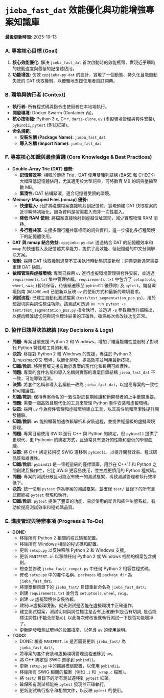 # `jieba_fast_dat` 效能優化與功能增強專案知識庫

**最後更新時間:** 2025-10-13

### A. 專案核心目標 (Goal)

1.  **核心效能優化:** 解決 `jieba_fast_dat` 首次啟動時的效能瓶頸，實現近乎瞬時的啟動速度與最低的記憶體佔用。
2.  **功能增強:** 仿效 `cppjieba-py-dat` 的設計，實現了一個動態、持久化且能自動失效的 DAT 快取機制，以優雅地支援使用者自訂詞典。

### B. 環境與執行者 (Context)

*   **執行者:** 所有程式碼與指令由使用者在本地端執行。
*   **開發環境:** Docker Swarm (Container 內)。
*   **核心技術棧:** Python 3.x, C++, `darts-clone`, `uv` (虛擬環境管理與套件安裝), `pybind11`, `pytest` (測試框架)。
*   **命名規範:**
    *   **安裝名稱 (Package Name):** `jieba_fast_dat`
    *   **導入名稱 (Import Name):** `jieba_fast_dat`

### F. 專案核心知識與最佳實踐 (Core Knowledge & Best Practices)

*   **Double-Array Trie (DAT) 優勢:**
    *   **記憶體效率:** 相較於傳統 Trie，DAT 使用雙陣列結構 (BASE 和 CHECK) 大幅降低記憶體佔用，尤其適用於大型詞典，可將數百 MB 的詞典壓縮至數 MB。
    *   **緊湊性:** DAT 結構緊湊，適合記憶體受限的環境。
*   **Memory-Mapped Files (mmap) 優勢:**
    *   **快速載入:** 允許將磁碟檔案直接映射到記憶體，實現預建 DAT 快取檔案的近乎瞬時初始化，因為資料是按需載入而非一次性載入。
    *   **降低 RAM 使用:** 將檔案直接映射到虛擬位址空間，減少實際物理 RAM 消耗。
    *   **多行程共享:** 支援多個行程共享相同的詞典資料，進一步優化多行程環境下的記憶體使用。
*   **DAT 與 mmap 結合效益:** `cppjieba-py-dat` 透過結合 DAT 的記憶體效率和 `mmap` 的快速載入及記憶體共享能力，提供了高效能、低記憶體的中文分詞解決方案。
*   **限制:** 採用 DAT 快取機制通常不支援執行時動態詞語新增；詞典更新通常需要重建 DAT 快取。
*   **依賴管理與虛擬環境:** 專案已採用 `uv` 進行虛擬環境管理與套件安裝，並透過 `requirements.txt` 集中管理依賴。`requirements.txt` 中包含了 `setuptools`, `wheel`, `swig` (暫時保留，待後續遷移至 `pybind11` 後移除) 及 `pytest`。開發環境指南 (`README.md`) 已更新以反映 `uv` 的使用方式和最新的環境要求。
*   **測試流程:** 已建立自動化測試檔案 (`test/test_segmentation_pos.py`)，用於驗證切詞與詞性標注功能。該測試可透過 `uv run pytest -s test/test_segmentation_pos.py` 指令執行，並透過 `-s` 參數顯示詳細輸出，以便肉眼確認切詞與詞性標注結果的正確性，確保每次修改後功能正常。

### D. 協作日誌與決策總結 (Key Decisions & Logs)

*   **問題:** 專案目前支援 Python 2 和 Windows，增加了維護複雜性並限制了對現代 Python 特性和工具的利用。
*   **決策:** 移除對 Python 2 和 Windows 的支援，專注於 Python 3 (Linux/macOS) 環境，以簡化開發、提高效率並利用最新技術。
*   **知識/教訓:** 移除舊版支援有助於專案的現代化和長期可維護性。
*   **問題:** 專案的套件名稱和導入名稱與實際的專案目錄結構 `jieba_fast_dat` 不一致，可能導致混淆。
*   **決策:** 將套件名稱和導入名稱統一改為 `jieba_fast_dat`，以提高專案的一致性和可維護性。
*   **知識/教訓:** 保持專案命名的一致性對於長期維護和新開發者的上手至關重要。
*   **問題:** 需要一個高效且現代化的工具來管理 Python 套件安裝和虛擬環境。
*   **決策:** 採用 `uv` 作為套件管理和虛擬環境建立工具，以其高性能和簡潔性提升開發體驗。
*   **知識/教訓:** `uv` 能夠顯著加速依賴解析和安裝過程，並提供輕量級的虛擬環境管理。
*   **問題:** 專案目前使用 SWIG 進行 C++ 與 Python 的綁定，但 `pybind11` 提供了更現代、更 Pythonic 的綁定方式，且通常具有更好的性能和更低的學習曲線。
*   **決策:** 將 C++ 綁定技術從 SWIG 遷移到 `pybind11`，以提升開發效率、程式碼品質和維護性。
*   **知識/教訓:** `pybind11` 是一個輕量級的僅標頭庫，用於在 C++11 和 Python 之間創建互操作性，它比 SWIG 更容易使用，並生成更慣用的 Python 程式碼。
*   **問題:** 專案的測試分散且可能沒有統一的測試框架，導致測試管理和執行效率低下。
*   **決策:** 統一使用 `pytest` 作為專案的測試框架，並確保 `test/` 目錄下的所有測試都能被 `pytest` 發現和執行。
*   **知識/教訓:** `pytest` 提供了豐富的功能、易於使用的斷言和插件生態系統，有助於提高測試效率和程式碼品質。

### E. 進度管理與待辦事項 (Progress & To-Do)

*   **DONE:**
    *   移除所有 Python 2 相關的程式碼和配置。
    *   移除所有 Windows 相關的程式碼和配置。
    *   更新 `setup.py` 以反映移除 Python 2 和 Windows 支援。
    *   更新 `MANIFEST.in` 以移除任何 Python 2 或 Windows 相關的檔案包含規則。
    *   檢查並修改 `jieba_fast/_compat.py` 中任何 Python 2 相容性程式碼。
    *   修改 `setup.py` 中的套件名稱、`packages` 和 `package_dir` 為 `jieba_fast_dat`。
    *   將專案根目錄下的 `jieba_fast/` 目錄重新命名為 `jieba_fast_dat/`。
    *   創建 `requirements.txt` 並包含 `setuptools`, `wheel`, `swig`。
    *   創建 `uv` 虛擬環境並安裝依賴。
    *   建制uv虛擬環境後，就先測試是否能在虛擬環境中正確運作。
    *   建立測試檔案，測試切詞與詞性標注是否有正確運作(是否有切詞, 是否能標注詞性(不能全部是x)), 以此每次修改後就執行測試一下是否功能壞掉了。
    *   更新開發和測試環境的設置指南，以包含 `uv` 的使用說明。
*   **TODO:**
    *   DONE: 檢查 `MANIFEST.in` 是否需要更新 `jieba_fast/` 為 `jieba_fast_dat/`。
    *   將專案的套件安裝和虛擬環境管理流程遷移到 `uv`。
    *   將 C++ 綁定從 SWIG 遷移到 `pybind11`。
    *   更新 `setup.py` 中的擴展模組配置，以使用 `pybind11`。
    *   移除所有 SWIG 相關的檔案（例如 `.i` 和 `_wrap.c` 檔案）。
    *   將 `test/` 目錄下的所有測試遷移到 `pytest` 框架。
    *   確保所有測試都能被 `pytest` 發現並正確執行。
    *   更新測試執行指令和相關文件，以反映 `pytest` 的使用。
